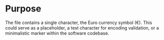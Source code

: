 # Purpose
The file contains a single character, the Euro currency symbol (€). This could serve as a placeholder, a test character for encoding validation, or a minimalistic marker within the software codebase.
